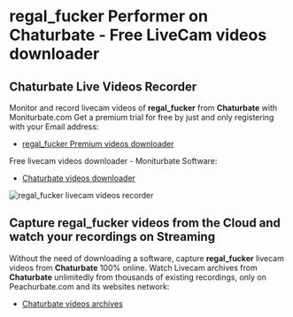 # regal_fucker Performer on Chaturbate - Free LiveCam videos downloader

## Chaturbate Live Videos Recorder

Monitor and record livecam videos of **regal_fucker** from **Chaturbate** with Moniturbate.com
Get a premium trial for free by just and only registering with your Email address:
* [regal_fucker Premium videos downloader](https://moniturbate.com/request-demo-licence-key.html)

Free livecam videos downloader - Moniturbate Software:
* [Chaturbate videos downloader](https://moniturbate.com/moniturbate-download-software.html)

![regal_fucker livecam videos recorder](https://peachurnet.com/templates/moniturbate-software.png)


## Capture regal_fucker videos from the Cloud and watch your recordings on Streaming

Without the need of downloading a software, capture **regal_fucker** livecam videos from **Chaturbate** 100% online.
Watch Livecam archives from **Chaturbate** unlimitedly from thousands of existing recordings, only on Peachurbate.com and its websites network:
* [Chaturbate videos archives](https://peachurnet.com/)